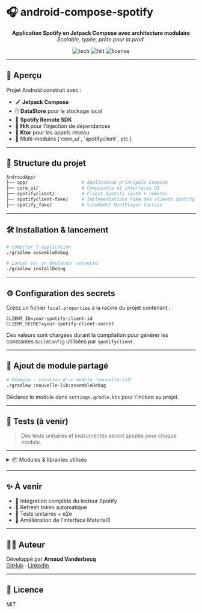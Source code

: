 # 🎧 android-compose-spotify

<p align="center">
  <strong>Application Spotify en Jetpack Compose avec architecture modulaire</strong><br />
  <em>Scalable, typée, prête pour la prod.</em>
</p>

<p align="center">
  <img alt="tech" src="https://img.shields.io/badge/tech-jetpack_compose-blue?style=flat-square" />
  <img alt="hilt" src="https://img.shields.io/badge/DI-hilt-blueviolet?style=flat-square" />
  <img alt="license" src="https://img.shields.io/badge/license-MIT-green?style=flat-square" />
</p>

---

## 🚀 Aperçu

Projet Android construit avec :

- 🖌️ **Jetpack Compose**
- 🗄️ **DataStore** pour le stockage local
- 🔌 **Spotify Remote SDK**
- 🧩 **Hilt** pour l'injection de dépendances
- 🔄 **Ktor** pour les appels réseau
- 🧱 Multi-modules (\`core_ui\`, \`spotifyclient\`, etc.)

---

## 📁 Structure du projet

```bash
AndroidApp/
├── app/                    # Application principale Compose
├── core_ui/                # Composants et interfaces UI
├── spotifyclient/          # Client Spotify (auth + remote)
├── spotifyclient-fake/     # Implémentations Fake des clients Spotify
├── spotify_fake/           # ViewModel MiniPlayer factice
```

---

## 🛠️ Installation & lancement

```bash
# Compiler l'application
./gradlew assembleDebug

# Lancer sur un émulateur connecté
./gradlew installDebug
```

---

## ⚙️ Configuration des secrets

Créez un fichier `local.properties` à la racine du projet contenant :

```properties
CLIENT_ID=your-spotify-client-id
CLIENT_SECRET=your-spotify-client-secret
```

Ces valeurs sont chargées durant la compilation pour générer les constantes `BuildConfig` utilisées par `spotifyclient`.

---

## 🧱 Ajout de module partagé

```bash
# Exemple : création d'un module "nouvelle-lib"
./gradlew :nouvelle-lib:assembleDebug
```

Déclarez le module dans `settings.gradle.kts` pour l'inclure au projet.

---

## 🧪 Tests (à venir)

> Des tests unitaires et instrumentés seront ajoutés pour chaque module.

---

<details>
<summary>📦 Modules & librairies utilisés</summary>

| Module/librairie       | Description                                             |
| ---------------------- | ------------------------------------------------------- |
| `app`                  | Application Android Jetpack Compose                     |
| `core_ui`              | UI commune et contrats du MiniPlayer                    |
| `spotifyclient`        | Connexion Spotify Remote & authentification             |
| `spotifyclient-fake`   | Fakes pour tester sans Spotify                          |
| `spotify_fake`         | ViewModel et données factices pour l'UI                 |

</details>

---

## ✨ À venir

- 🌟 Intégration complète du lecteur Spotify
- 🔄 Refresh token automatique
- 🧪 Tests unitaires + e2e
- 🎨 Amélioration de l'interface Material3

---

## 👨‍💻 Auteur

Développé par **Arnaud Vanderbecq**  
[GitHub](https://github.com/vandervdb) · [LinkedIn](https://linkedin.com/in/avanderbecq)

---

## 🪪 Licence

MIT
